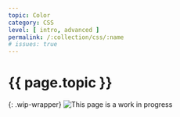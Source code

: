 ```yaml
---
topic: Color
category: CSS
level: [ intro, advanced ]
permalink: /:collection/css/:name
# issues: true
---
```


# {{ page.topic }}

{: .wip-wrapper}
![This page is a work in progress](https://media.giphy.com/media/SwP1HunIXetehTvy43/giphy.gif)
